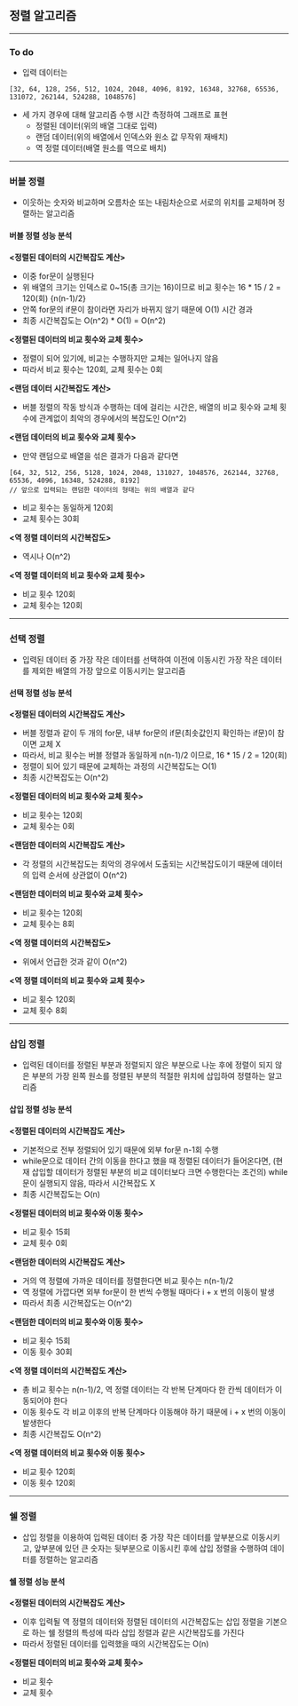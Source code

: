 ## 정렬 알고리즘  

___

### To do  

* 입력 데이터는  
~~~
[32, 64, 128, 256, 512, 1024, 2048, 4096, 8192, 16348, 32768, 65536, 131072, 262144, 524288, 1048576]
~~~
* 세 가지 경우에 대해 알고리즘 수행 시간 측정하여 그래프로 표현  
   * 정렬된 데이터(위의 배열 그대로 입력)  
   * 랜덤 데이터(위의 배열에서 인덱스와 원소 값 무작위 재배치)  
   * 역 정렬 데이터(배열 원소를 역으로 배치)  
___

### 버블 정렬  

* 이웃하는 숫자와 비교하며 오름차순 또는 내림차순으로 서로의 위치를 교체하며 정렬하는 알고리즘  

#### 버블 정렬 성능 분석
 **<정렬된 데이터의 시간복잡도 계산>**  
* 이중 for문이 실행된다  
* 위 배열의 크기는 인덱스로 0~15(총 크기는 16)이므로 비교 횟수는 16 * 15 / 2 = 120(회) {n(n-1)/2}  
* 안쪽 for문의 if문이 참이라면 자리가 바뀌지 않기 때문에 O(1) 시간 경과  
* 최종 시간복잡도는 O(n^2) * O(1) = O(n^2)  

 **<정렬된 데이터의 비교 횟수와 교체 횟수>**  
* 정렬이 되어 있기에, 비교는 수행하지만 교체는 일어나지 않음
* 따라서 비교 횟수는 120회, 교체 횟수는 0회

 **<랜덤 데이터 시간복잡도 계산>**  
* 버블 정렬의 작동 방식과 수행하는 데에 걸리는 시간은, 배열의 비교 횟수와 교체 횟수에 관계없이 최악의 경우에서의 복잡도인 O(n^2)  

 **<랜덤 데이터의 비교 횟수와 교체 횟수>**  
* 만약 랜덤으로 배열을 섞은 결과가 다음과 같다면

~~~
[64, 32, 512, 256, 5128, 1024, 2048, 131027, 1048576, 262144, 32768, 65536, 4096, 16348, 524288, 8192]
// 앞으로 입력되는 랜덤한 데이터의 형태는 위의 배열과 같다
~~~
* 비교 횟수는 동일하게 120회  
* 교체 횟수는 30회  

 **<역 정렬 데이터의 시간복잡도>**  
* 역시나 O(n^2)  

 **<역 정렬 데이터의 비교 횟수와 교체 횟수>**  
* 비교 횟수 120회  
* 교체 횟수는 120회  

___

### 선택 정렬  

* 입력된 데이터 중 가장 작은 데이터를 선택하여 이전에 이동시킨 가장 작은 데이터를 제외한 배열의 가장 앞으로 이동시키는 알고리즘  

#### 선택 정렬 성능 분석  
 **<정렬된 데이터의 시간복잡도 계산>**  
* 버블 정렬과 같이 두 개의 for문, 내부 for문의 if문(최솟값인지 확인하는 if문)이 참이면 교체 X  
* 따라서, 비교 횟수는 버블 정렬과 동일하게 n(n-1)/2 이므로, 16 * 15 / 2 = 120(회)  
* 정렬이 되어 있기 때문에 교체하는 과정의 시간복잡도는 O(1)  
* 최종 시간복잡도는 O(n^2)  

 **<정렬된 데이터의 비교 횟수와 교체 횟수>**  
* 비교 횟수는 120회  
* 교체 횟수는 0회  

 **<랜덤한 데이터의 시간복잡도 계산>**  
* 각 정렬의 시간복잡도는 최악의 경우에서 도출되는 시간복잡도이기 때문에 데이터의 입력 순서에 상관없이 O(n^2)  

 **<랜덤한 데이터의 비교 횟수와 교체 횟수>**  
* 비교 횟수는 120회  
* 교체 횟수는 8회  

 **<역 정렬 데이터의 시간복잡도>**  
* 위에서 언급한 것과 같이 O(n^2)  

 **<역 정렬 데이터의 비교 횟수와 교체 횟수>**  
* 비교 횟수 120회  
* 교체 횟수 8회  

___

### 삽입 정렬  

* 입력된 데이터를 정렬된 부분과 정렬되지 않은 부분으로 나눈 후에 정렬이 되지 않은 부분의 가장 왼쪽 원소를 정렬된 부분의 적절한 위치에 삽입하여 정렬하는 알고리즘  

#### 삽입 정렬 성능 분석  
 **<정렬된 데이터의 시간복잡도 계산>**  
* 기본적으로 전부 정렬되어 있기 때문에 외부 for문 n-1회 수행
* while문으로 데이터 간의 이동을 한다고 했을 때 정렬된 데이터가 들어온다면, (현재 삽입할 데이터가 정렬된 부분의 비교 데이터보다 크면 수행한다는 조건의) while문이 실행되지 않음, 따라서 시간복잡도 X  
* 최종 시간복잡도는 O(n)  

 **<정렬된 데이터의 비교 횟수와 이동 횟수>**  
* 비교 횟수 15회  
* 교체 횟수 0회  

 **<랜덤한 데이터의 시간복잡도 계산>**
* 거의 역 정렬에 가까운 데이터를 정렬한다면 비교 횟수는 n(n-1)/2  
* 역 정렬에 가깝다면 외부 for문이 한 번씩 수행될 때마다 i + x 번의 이동이 발생
* 따라서 최종 시간복잡도는 O(n^2)

 **<랜덤한 데이터의 비교 횟수와 이동 횟수>**  
* 비교 횟수 15회  
* 이동 횟수 30회  

 **<역 정렬 데이터의 시간복잡도 계산>**  
* 총 비교 횟수는 n(n-1)/2, 역 정렬 데이터는 각 반복 단계마다 한 칸씩 데이터가 이동되어야 한다  
* 이동 횟수도 각 비교 이후의 반복 단계마다 이동해야 하기 때문에 i + x 번의 이동이 발생한다  
* 최종 시간복잡도 O(n^2)  

 **<역 정렬 데이터의 비교 횟수와 이동 횟수>**  
* 비교 횟수 120회  
* 이동 횟수 120회  

___

### 쉘 정렬  

* 삽입 정렬을 이용하여 입력된 데이터 중 가장 작은 데이터를 앞부분으로 이동시키고, 앞부분에 있던 큰 숫자는 뒷부분으로 이동시킨 후에 삽입 정렬을 수행하여 데이터를 정렬하는 알고리즘  

#### 쉘 정렬 성능 분석  
 **<정렬된 데이터의 시간복잡도 계산>**  
* 이후 입력될 역 정렬의 데이터와 정렬된 데이터의 시간복잡도는 삽입 정렬을 기본으로 하는 쉘 정렬의 특성에 따라 삽입 정렬과 같은 시간복잡도를 가진다
* 따라서 정렬된 데이터를 입력했을 때의 시간복잡도는 O(n)  

 **<정렬된 데이터의 비교 횟수와 교체 횟수>**  
* 비교 횟수   
* 교체 횟수   
